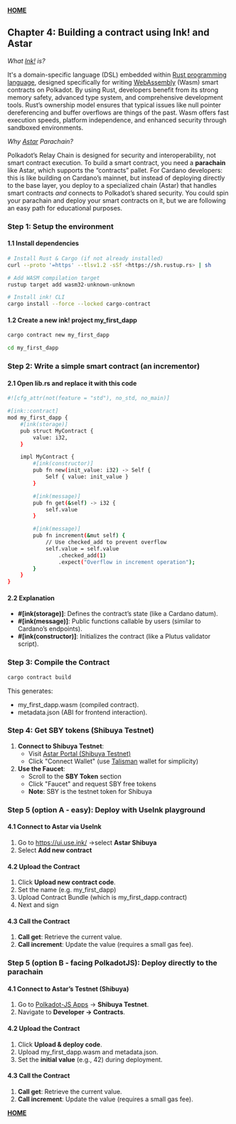 **[HOME](../README.md)**

## Chapter 4: Building a contract using Ink! and Astar  

_What [Ink!](https://www.parity.io/blog/what-is-paritys-ink) is?_

It's a domain-specific language (DSL) embedded within [Rust programming language](https://www.rust-lang.org/), designed specifically for writing [WebAssembly](https://webassembly.org/) (Wasm) smart contracts on Polkadot.
By using Rust, developers benefit from its strong memory safety, advanced type system, and comprehensive development tools. Rust’s ownership model ensures that typical issues like null pointer dereferencing and buffer overflows are things of the past.
Wasm offers fast execution speeds, platform independence, and enhanced security through sandboxed environments.

_Why [Astar](https://astar.network/) Parachain?_

Polkadot’s Relay Chain is designed for security and interoperability, not smart contract execution. To build a smart contract, you need a **parachain** like Astar, which supports the “contracts” pallet. For Cardano developers: this is like building on Cardano’s mainnet, but instead of deploying directly to the base layer, you deploy to a specialized chain (Astar) that handles smart contracts _and_ connects to Polkadot’s shared security. You could spin your parachain and deploy your smart contracts on it, but we are following an easy path for educational purposes.

### **Step 1: Setup the environment**

#### **1.1 Install dependencies**

```sh
# Install Rust & Cargo (if not already installed)
curl --proto '=https' --tlsv1.2 -sSf <https://sh.rustup.rs> | sh

# Add WASM compilation target
rustup target add wasm32-unknown-unknown

# Install ink! CLI
cargo install --force --locked cargo-contract
```

#### **1.2 Create a new ink! project** my_first_dapp

```sh
cargo contract new my_first_dapp

cd my_first_dapp
```

### **Step 2: Write a simple smart contract (an incrementor)**

#### **2.1 Open lib.rs and replace it with this code**

```sh
#![cfg_attr(not(feature = "std"), no_std, no_main)]

#[ink::contract]
mod my_first_dapp {
    #[ink(storage)]
    pub struct MyContract {
        value: i32,
    }

    impl MyContract {
        #[ink(constructor)]
        pub fn new(init_value: i32) -> Self {
            Self { value: init_value }
        }

        #[ink(message)]
        pub fn get(&self) -> i32 {
            self.value
        }

        #[ink(message)]
        pub fn increment(&mut self) {
            // Use checked_add to prevent overflow
            self.value = self.value
                .checked_add(1)
                .expect("Overflow in increment operation");
        }
    }
}
```

#### **2.2 Explanation**

- **#\[ink(storage)\]**: Defines the contract’s state (like a Cardano datum).
- **#\[ink(message)\]**: Public functions callable by users (similar to Cardano’s endpoints).
- **#\[ink(constructor)\]**: Initializes the contract (like a Plutus validator script).

### **Step 3: Compile the Contract**

```sh
cargo contract build
```

This generates:

- my_first_dapp.wasm (compiled contract).
- metadata.json (ABI for frontend interaction).

### **Step 4: Get SBY tokens (Shibuya Testnet)**

1. **Connect to Shibuya Testnet**:
    - Visit [Astar Portal (Shibuya Testnet)](https://portal.astar.network/shibuya-testnet/assets)
    - Click "Connect Wallet" (use [Talisman](https://talisman.xyz/) wallet for simplicity)
2. **Use the Faucet**:
    - Scroll to the **SBY Token** section
    - Click "Faucet" and request SBY free tokens
    - **Note**: SBY is the testnet token for Shibuya

### **Step 5 (option A - easy): Deploy with UseInk playground**

#### **4.1 Connect to Astar via UseInk**

1. Go to <https://ui.use.ink/> →select **Astar Shibuya**
2. Select **Add new contract**

#### **4.2 Upload the Contract**

1. Click **Upload new contract code**.
2. Set the name (e.g. my_first_dapp)
3. Upload Contract Bundle (which is my_first_dapp.contract)
4. Next and sign

#### **4.3 Call the Contract**

1. **Call get**: Retrieve the current value.
2. **Call increment**: Update the value (requires a small gas fee).

### **Step 5 (option B - facing PolkadotJS): Deploy directly to the parachain**

#### **4.1 Connect to Astar’s Testnet (Shibuya)**

1. Go to [Polkadot-JS Apps](https://polkadot.js.org/apps/) → **Shibuya Testnet**.
2. Navigate to **Developer → Contracts**.

#### **4.2 Upload the Contract**

1. Click **Upload & deploy code**.
2. Upload my_first_dapp.wasm and metadata.json.
3. Set the **initial value** (e.g., 42) during deployment.

#### **4.3 Call the Contract**

1. **Call get**: Retrieve the current value.
2. **Call increment**: Update the value (requires a small gas fee).

**[HOME](../README.md)**
